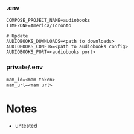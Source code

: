 ### .env
```.env
COMPOSE_PROJECT_NAME=audiobooks
TIMEZONE=America/Toronto

# Update
AUDIOBOOKS_DOWNLOADS=<path to downloads>
AUDIOBOOKS_CONFIG=<path to audiobooks config>
AUDIOBOOKS_PORT=<audiobooks port>

```

### private/.env
```.env
mam_id=<mam token>
mam_url=<mam url>
```

# Notes
- untested
